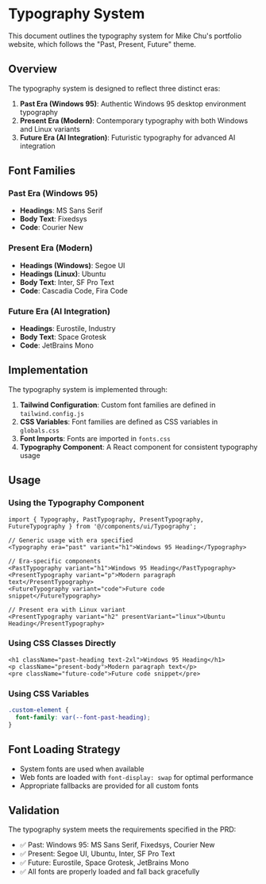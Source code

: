 # Typography System

This document outlines the typography system for Mike Chu's portfolio website, which follows the "Past, Present, Future" theme.

## Overview

The typography system is designed to reflect three distinct eras:

1. **Past Era (Windows 95)**: Authentic Windows 95 desktop environment typography
2. **Present Era (Modern)**: Contemporary typography with both Windows and Linux variants
3. **Future Era (AI Integration)**: Futuristic typography for advanced AI integration

## Font Families

### Past Era (Windows 95)
- **Headings**: MS Sans Serif
- **Body Text**: Fixedsys
- **Code**: Courier New

### Present Era (Modern)
- **Headings (Windows)**: Segoe UI
- **Headings (Linux)**: Ubuntu
- **Body Text**: Inter, SF Pro Text
- **Code**: Cascadia Code, Fira Code

### Future Era (AI Integration)
- **Headings**: Eurostile, Industry
- **Body Text**: Space Grotesk
- **Code**: JetBrains Mono

## Implementation

The typography system is implemented through:

1. **Tailwind Configuration**: Custom font families are defined in `tailwind.config.js`
2. **CSS Variables**: Font families are defined as CSS variables in `globals.css`
3. **Font Imports**: Fonts are imported in `fonts.css`
4. **Typography Component**: A React component for consistent typography usage

## Usage

### Using the Typography Component

```tsx
import { Typography, PastTypography, PresentTypography, FutureTypography } from '@/components/ui/Typography';

// Generic usage with era specified
<Typography era="past" variant="h1">Windows 95 Heading</Typography>

// Era-specific components
<PastTypography variant="h1">Windows 95 Heading</PastTypography>
<PresentTypography variant="p">Modern paragraph text</PresentTypography>
<FutureTypography variant="code">Future code snippet</FutureTypography>

// Present era with Linux variant
<PresentTypography variant="h2" presentVariant="linux">Ubuntu Heading</PresentTypography>
```

### Using CSS Classes Directly

```tsx
<h1 className="past-heading text-2xl">Windows 95 Heading</h1>
<p className="present-body">Modern paragraph text</p>
<pre className="future-code">Future code snippet</pre>
```

### Using CSS Variables

```css
.custom-element {
  font-family: var(--font-past-heading);
}
```

## Font Loading Strategy

- System fonts are used when available
- Web fonts are loaded with `font-display: swap` for optimal performance
- Appropriate fallbacks are provided for all custom fonts

## Validation

The typography system meets the requirements specified in the PRD:

- ✅ Past: Windows 95: MS Sans Serif, Fixedsys, Courier New
- ✅ Present: Segoe UI, Ubuntu, Inter, SF Pro Text
- ✅ Future: Eurostile, Space Grotesk, JetBrains Mono
- ✅ All fonts are properly loaded and fall back gracefully
